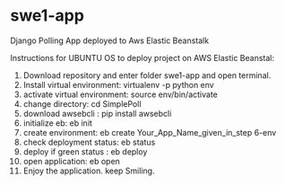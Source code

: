 # swe1-app
Django Polling App deployed to Aws Elastic Beanstalk


Instructions for UBUNTU OS to deploy project on AWS Elastic Beanstal:

1) Download repository and enter folder swe1-app and open terminal.
2) Install virtual environment:      virtualenv -p python env
3) activate virtual environment:     source env/bin/activate
4) change directory:                 cd SimplePoll
5) download awsebcli :               pip install awsebcli
6) initialize eb:                    eb init
7) create environment:               eb create Your_App_Name_given_in_step 6-env
8) check deployment status:          eb status
9) deploy if green status :          eb deploy
10) open application:                eb open
11) Enjoy the application.  keep Smiling.

